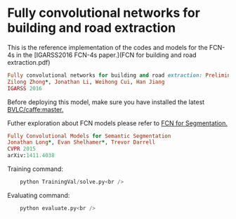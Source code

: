 # Fully convolutional networks for building and road extraction

This is the reference implementation of the codes and models for the FCN-4s in the [IGARSS2016 FCN-4s paper.](FCN for building and road extraction.pdf)<br />
```ruby
Fully convolutional networks for building and road extraction: Preliminary results
Zilong Zhong*, Jonathan Li, Weihong Cui, Han Jiang
IGARSS 2016
```
Before deploying this model, make sure you have installed the latest [BVLC/caffe:master.](https://github.com/BVLC/caffe)<br />

Futher exploration about FCN models please refer to [FCN for Segmentation.](https://github.com/shelhamer/fcn.berkeleyvision.org)<br />
```ruby
Fully Convolutional Models for Semantic Segmentation
Jonathan Long*, Evan Shelhamer*, Trevor Darrell
CVPR 2015
arXiv:1411.4038
```
Training command:<br />
```python
    python TrainingVal/solve.py<br />
```
Evaluating command:<br />
```python
    python evaluate.py<br />
```